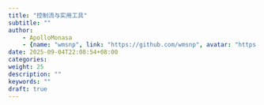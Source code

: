 ```yaml
---
title: "控制流与实用工具"
subtitle: ""
author:
    - ApolloMonasa
    - {name: "wmsnp", link: "https://github.com/wmsnp", avatar: "https://i.ooxx.ooo/i/ZGM0M.jpg"}
date: 2025-09-04T22:08:54+08:00
categories:
weight: 25
description: ""
keywords: ""
draft: true
---
```

